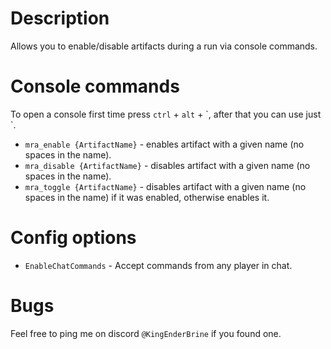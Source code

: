# Description
Allows you to enable/disable artifacts during a run via console commands.

# Console commands
To open a console first time press `ctrl` + `alt` + \`, after that you can use just \`. 

* `mra_enable {ArtifactName}` - enables artifact with a given name (no spaces in the name).
* `mra_disable {ArtifactName}` - disables artifact with a given name (no spaces in the name).
* `mra_toggle {ArtifactName}` - disables artifact with a given name (no spaces in the name) if it was enabled, otherwise enables it.

# Config options

* `EnableChatCommands` - Accept commands from any player in chat.

# Bugs
Feel free to ping me on discord `@KingEnderBrine` if you found one.  